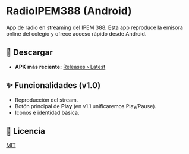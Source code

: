 # RadioIPEM388 (Android)

App de radio en streaming del IPEM 388. Esta app reproduce la emisora online del colegio y ofrece acceso rápido desde Android.

## 🚀 Descargar
- **APK más reciente:** [Releases › Latest](../../releases/latest)

## ✨ Funcionalidades (v1.0)
- Reproducción del stream.
- Botón principal de **Play** (en v1.1 unificaremos Play/Pause).
- Iconos e identidad básica.

## 📄 Licencia
[MIT](./LICENSE)
